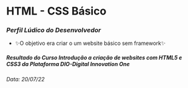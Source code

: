 # HTML - CSS Básico
### _Perfil Lúdico do Desenvolvedor_



- ✨O objetivo era criar o um website básico sem framework✨

##### Resultado do Curso Introdução a criação de websites com HTML5 e CSS3 da Plataforma DIO-Digital Innovation One

_Data: 20/07/22_
